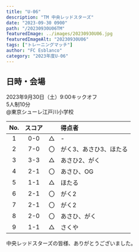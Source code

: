 ```yaml
---
title: "U-06"
description: "TM 中央レッドスターズ"
date: "2023-09-30 0900"
path: "/20230930U06TM"
featuredImage: ../images/20230930U06.jpg
featuredImageAlt: "20230930U06"
tags: ["トレーニングマッチ"]
author: "FC Esblanco"
category: "2023年度U-06"
---
```


## 日時・会場

2023年9月30日（土）9:00キックオフ<br>
5人制10分<br>
@東京シューレ江戸川小学校

| No.| スコア |   | 得点者  |
|:--:|:------:|:-:|:--------|
| 1  | 0-0 | △ |-|
| 2  | 7-0 | 〇 |がく3、あさひ3、ほたる|
| 3  | 3-3 | △ |あさひ2、がく|
| 4  | 2-1 | 〇 |あさひ、OG|
| 5  | 1-1 | △ |ほたる|
| 6  | 2-1 | 〇 |がく2|
| 7  | 2-1 | 〇 |がく2|
| 8  | 2-0 | 〇 |あさひ、がく|
| 9  | 1-1 | △ |さくや|


中央レッドスターズの皆様、ありがとうございました。